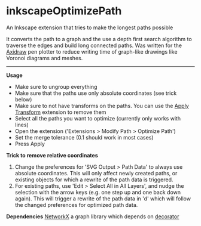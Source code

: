 # inkscapeOptimizePath
An Inkscape extension that tries to make the longest paths possible

It converts the path to a graph and the use a depth first search algorithm to traverse the edges and build long connected paths.
Was written for the [Axidraw](http://axidraw.com) pen plotter to reduce writing time of graph-like drawings like Voronoi diagrams and meshes.

---------

**Usage**
- Make sure to ungroup everything
- Make sure that the paths use only absolute coordinates (see trick below)
- Make sure to not have transforms on the paths. You can use the [Apply Transform](https://inkscape.org/en/~Klowner/★apply-transforms) extension to remove them
- Select all the paths you want to optimize (currently only works with lines)
- Open the extension ('Extensions > Modify Path > Optimize Path')
- Set the merge tolerance (0.1 should work in most cases)
- Press Apply

**Trick to remove relative coordinates**
1. Change the preferences for 'SVG Output > Path Data' to always use absolute coordinates. This will only affect newly created paths, or existing objects for which a rewrite of the path data is triggered.
2. For existing paths, use 'Edit > Select All in All Layers', and nudge the selection with the arrow keys (e.g. one step up and one back down again). This will trigger a rewrite of the path data in 'd' which will follow the changed preferences for optimized path data.


**Dependencies**
[NetworkX](http://networkx.github.io) a graph library which depends on [decorator](https://github.com/micheles/decorator)
